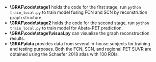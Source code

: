- **\GRAF\code\stage1** holds the code for the first stage, run `python train_local.py` to train model fusing FCN and SCN by reconstrution graph structure.
- **\GRAF\code\stage2** holds the code for the second stage, run `python train_local.py` to train model for Abeta-PET prediction.
- **\GRAF\code\stage1\visual.py** can visualize the graph reconstruction results.
- **\GRAF\data** provides data from several in-house subjects for training and testing purposes. Both the FCN, SCN, and regional PET SUVR are obtained using the Schaefer 2018 atlas with 100 ROIs.
